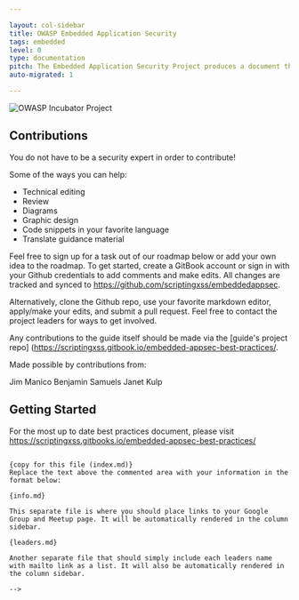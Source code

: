 ```yaml
---

layout: col-sidebar
title: OWASP Embedded Application Security
tags: embedded
level: 0
type: documentation
pitch: The Embedded Application Security Project produces a document that will provide a detailed technical pathway for manufacturers to build secure devices for an increasingly insecure world.
auto-migrated: 1

---
```


![OWASP Incubator Project](https://owasp.org/www-project-cyber-controls-matrix/assets/images/OWASP-Incubator_Project-blue.svg)


## Contributions

You do not have to be a security expert in order to contribute\!

Some of the ways you can help:

  - Technical editing
  - Review
  - Diagrams
  - Graphic design
  - Code snippets in your favorite language
  - Translate guidance material

Feel free to sign up for a task out of our roadmap below or add your own
idea to the roadmap. To get started, create a GitBook account or sign in
with your Github credentials to add comments and make edits. All changes
are tracked and synced to https://github.com/scriptingxss/embeddedappsec. 

Alternatively, clone the Github repo, use your favorite markdown editor, apply/make your edits, and submit a pull request. Feel free to contact the project leaders for ways to get involved.

Any contributions to the guide itself should be made via the [guide's project repo] (https://scriptingxss.gitbook.io/embedded-appsec-best-practices/.

Made possible by contributions from:

Jim Manico
Benjamin Samuels
Janet Kulp

## Getting Started

For the most up to date best practices document, please visit https://scriptingxss.gitbooks.io/embedded-appsec-best-practices/
```

{copy for this file (index.md)}
Replace the text above the commented area with your information in the format below:
```


```
{info.md}

This separate file is where you should place links to your Google Group and Meetup page. It will be automatically rendered in the column sidebar.

{leaders.md}

Another separate file that should simply include each leaders name with mailto link as a list. It will also be automatically rendered in the column sidebar.

-->